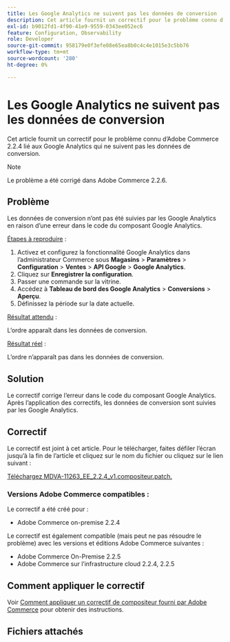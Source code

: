 ```yaml
---
title: Les Google Analytics ne suivent pas les données de conversion
description: Cet article fournit un correctif pour le problème connu d’Adobe Commerce 2.2.4 lié aux Google Analytics qui ne suivent pas les données de conversion.
exl-id: b9012fd1-4f90-41e9-9559-0343ee052ec6
feature: Configuration, Observability
role: Developer
source-git-commit: 958179e0f3efe08e65ea8b0c4c4e1015e3c5bb76
workflow-type: tm+mt
source-wordcount: '280'
ht-degree: 0%

---
```


# Les Google Analytics ne suivent pas les données de conversion

Cet article fournit un correctif pour le problème connu d’Adobe Commerce 2.2.4 lié aux Google Analytics qui ne suivent pas les données de conversion.

>[!NOTE]
>
>Le problème a été corrigé dans Adobe Commerce 2.2.6.

## Problème

Les données de conversion n’ont pas été suivies par les Google Analytics en raison d’une erreur dans le code du composant Google Analytics.

<u>Étapes à reproduire</u> :

1. Activez et configurez la fonctionnalité Google Analytics dans l’administrateur Commerce sous **Magasins** > **Paramètres** > **Configuration** > **Ventes** > **API Google** > **Google Analytics**.
1. Cliquez sur **Enregistrer la configuration**.
1. Passer une commande sur la vitrine.
1. Accédez à **Tableau de bord des Google Analytics** > **Conversions** > **Aperçu**.
1. Définissez la période sur la date actuelle.

<u>Résultat attendu</u> :

L’ordre apparaît dans les données de conversion.

<u>Résultat réel</u> :

L’ordre n’apparaît pas dans les données de conversion.

## Solution

Le correctif corrige l’erreur dans le code du composant Google Analytics. Après l’application des correctifs, les données de conversion sont suivies par les Google Analytics.

## Correctif

Le correctif est joint à cet article. Pour le télécharger, faites défiler l’écran jusqu’à la fin de l’article et cliquez sur le nom du fichier ou cliquez sur le lien suivant :

[Téléchargez MDVA-11263\_EE\_2.2.4\_v1.compositeur.patch.](assets/MDVA-11263_EE_2.2.4_v1.composer.patch.zip)

### Versions Adobe Commerce compatibles :

Le correctif a été créé pour :

* Adobe Commerce on-premise 2.2.4

Le correctif est également compatible (mais peut ne pas résoudre le problème) avec les versions et éditions Adobe Commerce suivantes :

* Adobe Commerce On-Premise 2.2.5
* Adobe Commerce sur l’infrastructure cloud 2.2.4, 2.2.5

## Comment appliquer le correctif

Voir [Comment appliquer un correctif de compositeur fourni par Adobe Commerce](/help/how-to/general/how-to-apply-a-composer-patch-provided-by-magento.md) pour obtenir des instructions.

## Fichiers attachés
